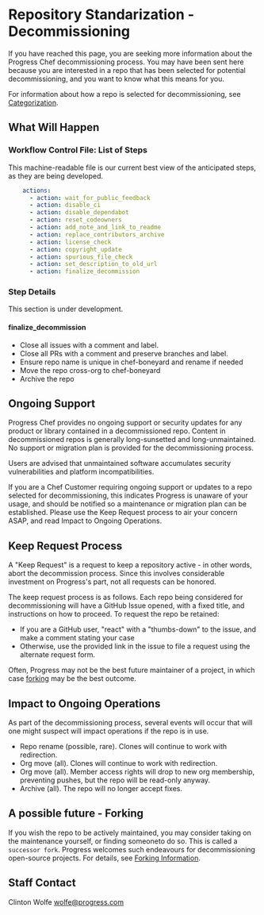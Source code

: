 # Repository Standarization - Decommissioning

If you have reached this page, you are seeking more information about the Progress Chef decommissioning process. You may have been sent here because you are interested in a repo that has been selected for potential decommissioning, and you want to know what this means for you.

For information about how a repo is selected for decommissioning, see [Categorization](categorization.md).

## What Will Happen

### Workflow Control File: List of Steps

This machine-readable file is our current best view of the anticipated steps, as they are being developed.

```yaml
    actions:
      - action: wait_for_public_feedback
      - action: disable_ci
      - action: disable_dependabot
      - action: reset_codeowners
      - action: add_note_and_link_to_readme
      - action: replace_contributors_archive
      - action: license_check
      - action: copyright_update
      - action: spurious_file_check
      - action: set_description_to_old_url
      - action: finalize_decommission
```

### Step Details

This section is under development.

#### finalize_decommission

* Close all issues with a comment and label.
* Close all PRs with a comment and preserve branches and label.
* Ensure repo name is unique in chef-boneyard and rename if needed
* Move the repo cross-org to chef-boneyard
* Archive the repo

## Ongoing Support

Progress Chef provides no ongoing support or security updates for any product or library contained in a decommissioned repo. Content in decommissioned repos is generally long-sunsetted and long-unmaintained. No support or migration plan is provided for the decommissioning process.

Users are advised that unmaintained software accumulates security vulnerabilities and platform incompatibilities. 

If you are a Chef Customer requiring ongoing support or updates to a repo selected for decommissioning, this indicates Progress is unaware of your usage, and should be notified so a maintenance or migration plan can be established. Please use the Keep Request process to air your concern ASAP, and read Impact to Ongoing Operations.

## Keep Request Process

A "Keep Request" is a request to keep a repository active - in other words, abort the decommission process. Since this involves considerable investment on Progress's part, not all requests can be honored.

The keep request process is as follows. Each repo being considered for decommissioning will have a GitHub Issue opened, with a fixed title, and instructions on how to proceed. To request the repo be retained:

 * If you are a GitHub user, "react" with a "thumbs-down" to the issue, and make a comment stating your case
 * Otherwise, use the provided link in the issue to file a request using the alternate request form.

Often, Progress may not be the best future maintainer of a project, in which case [forking](forking.md) may be the best outcome.

## Impact to Ongoing Operations

As part of the decommissioning process, several events will occur that will one might suspect will impact operations if the repo is in use.

 * Repo rename (possible, rare). Clones will continue to work with redirection.
 * Org move (all). Clones will continue to work with redirection.
 * Org move (all). Member access rights will drop to new org membership, preventing pushes, but the repo will be read-only anyway.
 * Archive (all). The repo will no longer accept fixes.

## A possible future - Forking

If you wish the repo to be actively maintained, you may consider taking on the maintenance yourself, or finding someoneto do so. This is called a `successor fork`. Progress welcomes such endeavours for decommissioning open-source projects. For details, see [Forking Information](forking.md).

## Staff Contact

Clinton Wolfe
wolfe@progress.com
